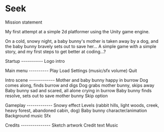 Seek
====

Mission statement

My first attempt at a simple 2d platformer using the Unity game engine.

On a cold, snowy night, a baby bunny's mother is taken away by a dog, and the baby bunny bravely sets out to save her...
A simple game with a simple story, and my first steps to get better at coding...?

Startup -----------
Logo intro

Main menu ----------
Play
Load
Settings (music/sfx volume)
Quit

Intro scene -------------
Mother and baby bunny happy in burrow
Dog comes along, finds burrow and digs
Dog grabs mother bunny, skips away
Baby bunny sad and scared, all alone crying in burrow
Baby bunny finds resolve, sets out to save mother bunny
Skip option

Gameplay -------------
Snowy effect
Levels (rabbit hills, light woods, creek, heavy forest, abandoned cabin, dog)
Baby bunny character/animation
Background music
Sfx

Credits ---------------
Sketch artwork
Credit text
Music
